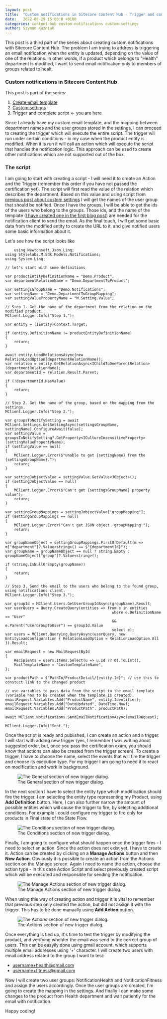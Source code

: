 ```yaml
---
layout: post
title:  "Custom notifications in Sitecore Content Hub - Trigger and complete script"
date:   2022-08-29 15:00:0 +0100
categories: content-hub custom-notifications custom-settings
author: Szymon Kuzniak
---
```

This post is a third part of the series about creating custom notifications with Sitecore Content Hub.
The problem I am trying to address is triggering an email notification when the entity is updated, depending on the value of one of the relations.
In other words, if a product which belongs to "Health" department is modified, I want to send email notification only to members of groups related to healt.

### Custom notifications in Sitecore Content Hub

This post is part of the series:

1. [Create email template](/2022/06/21/custom-notifications-content-hub)
2. [Custom settings](/2022/07/10/custom-notifications-content-hub-settings)
3. Trigger and complete script <- you are here

Since I already have my custom email template, and the mapping between department names and the user groups stored in the settings, I can proceed to creating the trigger which will execute the entire script.
The trigger will run under certain conditions - in my case when the product entity is modified.
When it is run it will call an action which will execute the script that handles the notification logic.
This approach can be used to create other notifications which are not supported out of the box.

### The script

I am going to start with creating a script - I will need it to create an Action and the Trigger (remember this order if you have not passed the certification yet).
The script will first read the value of the relation which describes the department.
Based on this value and using script from [previous post about custom settings](/2022/07/10/custom-notifications-content-hub-settings) I will get the names of the user group that should be notified.
Once I have the groups, I will be able to get the ids of the users who belong to the groups.
Those ids, and the name of the template ([I have created one in the first blog post](/2022/06/21/custom-notifications-content-hub)) are needed for the notification client to send the email.
As the final touch, I will get some basic data from the modified entity to create the URL to it, and give notified users some basic information about it.

Let's see how the script looks like

        using Newtonsoft.Json.Linq;
    using Stylelabs.M.Sdk.Models.Notifications;
    using System.Linq;

    // let's start with some definitions

    var productEntityDefinitionName = "Demo.Product";
    var departmentRelationName = "Demo.DepartmentToProduct";

    var settingsGroupName = "Demo.Notifications";
    var settingName = "Demo.DepartmentToGroupMapping";
    var settingValuePropertyName = "M.Setting.Value";

    // Step 1. Get the name of the department from the relation on the modified product.
    MClient.Logger.Info("Step 1.");

    var entity = (IEntity)Context.Target;

    if (entity.DefinitionName != productEntityDefinitionName)
    {
        return;
    }

    await entity.LoadRelationsAsync(new RelationLoadOption(departmentRelationName));
    var relation = entity.GetRelationAsync<IChildToOneParentRelation>(departmentRelationName);
    var departmentId = relation.Result.Parent;

    if (!departmentId.HasValue)
    {
        return;
    }

    // Step 2. Get the name of the group, based on the mapping from the settings.
    MClient.Logger.Info("Step 2.");

    var groupsToNotifySetting = await MClient.Settings.GetSettingAsync(settingsGroupName, settingName).ConfigureAwait(false);
    var settingValue = groupsToNotifySetting?.GetProperty<ICultureInsensitiveProperty>(settingValuePropertyName);
    if (settingValue == null)
    {
        MClient.Logger.Error($"Unable to get {settingName} from the {settingsGroupName}.");
        return;
    }

    var settingJobjectValue = settingValue.GetValue<JObject>();
    if (settingJobjectValue == null)
    {
        MClient.Logger.Error($"Can't get {settingsGroupName} property value");
        return;
    }

    var settingGroupMappings = settingJobjectValue["groupMapping"];
    if (settingGroupMappings == null)
    {
        MClient.Logger.Error("Can't get JSON object 'groupMapping'");
        return;
    }

    var groupNameObject = settingGroupMappings.FirstOrDefault(m => m["department"]?.Value<string>() == $"{departmentId}");
    var groupName = groupNameObject == null ? string.Empty : groupNameObject["group"]?.Value<string>();

    if (string.IsNullOrEmpty(groupName))
    {
        return;
    }

    // Step 3. Send the email to the users who belong to the found group, using notifications client.
    MClient.Logger.Info("Step 3.");

    var groupId = MClient.Users.GetUserGroupIdAsync(groupName).Result;
    var userQuery = Query.CreateQuery(entities => from e in entities
                                                    where e.DefinitionName == "User"
                                                    && e.Parent("UserGroupToUser") == groupId.Value
                                                    select e);
    var users = MClient.Querying.QueryAsync(userQuery, new EntityLoadConfiguration { RelationLoadOption = RelationLoadOption.All }).Result;

    var emailRequest = new MailRequestById
    {
        Recipients = users.Items.Select(u => u.Id ?? 0).ToList(),
        MailTemplateName = "CustomTemplateName",
    };

    var productPath = $"PathTo/ProductDetail/{entity.Id}"; // use this to constuct link to the changed product

    // use variables to pass data from the script to the email template (variable has to be created when the template is created).
    emailRequest.Variables.Add("ProductName", entity.Identifier);
    emailRequest.Variables.Add("DateUpdated", DateTime.Now);
    emailRequest.Variables.Add("ProductPath", productPath);

    await MClient.Notifications.SendEmailNotificationAsync(emailRequest);

    MClient.Logger.Info("Sent.");

Once the script is ready and published, I can create an action and a trigger.
I will start with adding new trigger (yes, I remember I was writing about suggested order, but, once you pass the certification exam, you should know that actions can also be created from the trigger screen).
To create a trigger, I have to choose the name, select the events that will fire the trigger and choose its execution type.
For my trigger I am going to need it to react on modification and work in background.

<figure>
<img src="/assets/posts/content-hub-notifications-wrapup/create-trigger-1.png" alt="The General section of new trigger dialog." />
<figcaption>The General section of new trigger dialog.</figcaption>
</figure>

In the next section I have to select the entity type which modification should fire the trigger.
I am selecting the entity type representing my Product, using **Add Definition** button.
Here, I can also further narrow the amount of possible entities which will cause the trigger to fire, by selecting additional conditions.
For example I could configure my trigger to fire only for products in Final state of the State Flow.

<figure>
<img src="/assets/posts/content-hub-notifications-wrapup/create-trigger-2.png" alt="The Conditions section of new trigger dialog." />
<figcaption>The Conditions section of new trigger dialog.</figcaption>
</figure>

Finally, I am going to configure what should happen once the trigger fires - I need to select an action.
Since the action does not exist yet, I have to create it.
Action can be created by clicking on a **Manage Actions** button and then **New Action**.
Obviously it is possible to create an action from the Actions section on the Manage screen.
Again I need to name the action, choose the action type - in this case Action Script and select previously created script which will be executed and responsible for sending the notification.

<figure>
<img src="/assets/posts/content-hub-notifications-wrapup/create-trigger-action.png" alt="The Manage Actions section of new trigger dialog." />
<figcaption>The Manage Actions section of new trigger dialog.</figcaption>
</figure>

When using this way of creating action and trigger it is vital to remember that previous step only created the action, but did not assign it with the trigger.
This has to be done manually using **Add Action** button.

<figure>
<img src="/assets/posts/content-hub-notifications-wrapup/create-trigger-3.png" alt="The Actions section of new trigger dialog." />
<figcaption>The Actions section of new trigger dialog.</figcaption>
</figure>

Once everything is tied up, it's time to test the trigger by modifying the product, and verifying whehter the email was send to the correct group of users.
This can be easyily done using gmail account, which supports multiple email addresses using '+' character.
I will create two users with email address related to the group I want to test:

* username+health@gmail.com
* username+fitness@gmail.com

Now I will create two user groups: NotificationHealth and NotificationFitness and assign the users accordingly.
Once the user groups are created, I'm going to create the mapping in the settings.
And finally I can make some changes to the product from Health department and wait patiently for the email with notification.

Happy coding!
